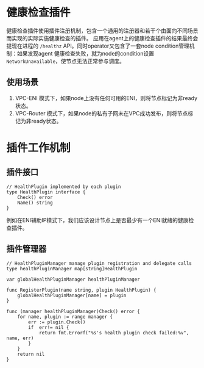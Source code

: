 # 健康检查插件
健康检查插件使用插件注册机制，包含一个通用的注册器和若干个由面向不同场景而实现的实际实施健康检查的插件。
应用在agent上的健康检查插件的结果最终会提现在进程的 `/healthz` API。同时operator又包含了一套node condition管理机制：如果发现agent
健康检查失败，就为node的condition设置`NetworkUnavailable`，使节点无法正常参与调度。 

## 使用场景
1. VPC-ENI 模式下，如果node上没有任何可用的ENI，则将节点标记为非ready状态。
2. VPC-Router 模式下，如果node的私有子网未在VPC成功发布，则将节点标记为非ready状态。

# 插件工作机制
## 插件接口

```golang
// HealthPlugin implemented by each plugin
type HealthPlugin interface {
	Check() error
	Name() string
}

```
例如在ENI辅助IP模式下，我们应该设计节点上是否最少有一个ENI就绪的健康检查插件。

## 插件管理器
```golang
// HealthPluginManager manage plugin registration and delegate calls
type healthPluginManager map[string]HealthPlugin

var globalHealthPluginManager healthPluginManager

func RegisterPlugin(name string, plugin HealthPlugin) {
	globalHealthPluginManager[name] = plugin
}

func (manager healthPluginManager)Check() error {
	for name, plugin := range manager {
		err := plugin.Check()
		if  err!= nil {
			return fmt.Errorf("%s's health plugin check failed:%v", name, err)
		}
	}
	return nil
}
```